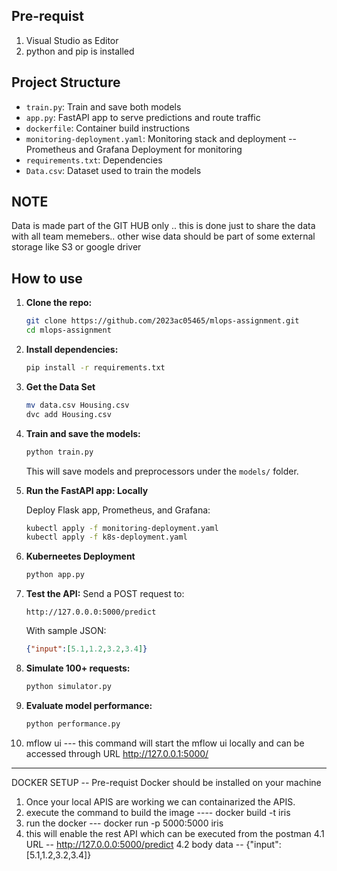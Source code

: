 ## Pre-requist 
1. Visual Studio as Editor
2. python and pip is installed

## Project Structure
* `train.py`: Train and save both models
* `app.py`: FastAPI app to serve predictions and route traffic
* `dockerfile`:  Container build instructions
* `monitoring-deployment.yaml`: Monitoring stack and deployment --Prometheus and Grafana Deployment for monitoring
* `requirements.txt`: Dependencies
* `Data.csv`: Dataset used to train the models

## NOTE
Data is made part of the GIT HUB only .. this is done just to share the data with all team memebers.. other wise data should be part of some external storage like S3 or google driver


## How to use

1. **Clone the repo:**

   ```bash
   git clone https://github.com/2023ac05465/mlops-assignment.git
   cd mlops-assignment
   ```

2. **Install dependencies:**

   ```bash
   pip install -r requirements.txt
   ```
3. **Get the Data Set**
   ```bash
   mv data.csv Housing.csv
   dvc add Housing.csv
   ```
   
4. **Train and save the models:**

   ```bash
   python train.py
   ```
   This will save models and preprocessors under the `models/` folder.

4. **Run the FastAPI app: Locally**
   
   Deploy Flask app, Prometheus, and Grafana:
   ```bash
   kubectl apply -f monitoring-deployment.yaml
   kubectl apply -f k8s-deployment.yaml
   ```
6. **Kuberneetes Deployment**

   ```bash
   python app.py
   ```

7. **Test the API:**
   Send a POST request to:

   ```
   http://127.0.0.0:5000/predict
   ```

   With sample JSON:

   ```json
   {"input":[5.1,1.2,3.2,3.4]}
   ```

6. **Simulate 100+ requests:**

   ```bash
   python simulator.py
   ```

7. **Evaluate model performance:**

   ```bash
   python performance.py
   ```
   
8. mflow ui  --- this command will start the mflow ui locally and can be accessed through URL http://127.0.0.1:5000/

---
DOCKER SETUP -- Pre-requist Docker should be installed on your machine

1. Once your local APIS are working we can containarized the APIS.
2. execute the command to build the image ----  docker build -t iris
3. run the docker ---    docker run -p 5000:5000 iris
4. this will enable the rest API which can be executed from the postman
   4.1 URL -- http://127.0.0.0:5000/predict
   4.2  body data --  {"input":[5.1,1.2,3.2,3.4]}
